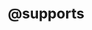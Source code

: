 ---
title: "@supports"
category: css
keywords: "feature queries"
last_test_date: "2020-05-25"
test_url: "/tests/css-at-supports.html"
test_results_url: "https://app.emailonacid.com/app/acidtest/No78GouZXTsxEZCD6z4Hn2frAvg3tHBw1SRAP8SwPKsZ5/list"
stats: {
    apple-mail: {
        macos: {
            "13":"y"
        },
        ios: {
            "13":"y"
        }
    },
    gmail: {
        desktop-webmail: {
            "2020-05":"n"
        },
        ios: {
            "2020-05":"n"
        },
        android: {
            "2020-05":"n"
        },
        mobile-webmail: {
            "2020-05":"n"
        }
    },
    orange: {
        desktop-webmail: {
            "2020-05":"y",
            "2021-03":"y"
        },
        ios: {
            "2020-05":"y"
        },
        android: {
            "2020-05":"y"
        }
    },
    outlook: {
        windows: {
            "2003":"n",
            "2007":"n",
            "2010":"n",
            "2013":"n",
            "2016":"n",
            "2019":"n"
        },
        windows-10-mail: {
            "2020-05":"n"
        },
        macos: {
            "2011":"y",
            "2016":"y"
        },
        outlook-com: {
            "2020-05":"n"
        },
        ios: {
            "2020-05":"n"
        },
        android: {
            "2020-05":"n"
        }
    },
    samsung-email: {
        android: {
            "6.0":"y"
        }
    },
    sfr: {
        desktop-webmail: {
            "2020-05":"y"
        },
        ios: {
            "2020-05":"n"
        },
        android: {
            "2020-05":"n"
        }
    },
    thunderbird: {
        macos: {
            "68.7":"y",
            "78.5":"n"
        }
    },
    aol: {
        desktop-webmail: {
            "2020-05":"y #1"
        },
        ios: {
            "2020-05":"y #1"
        },
        android: {
            "2020-05":"y #1"
        }
    },
    yahoo: {
        desktop-webmail: {
            "2020-05":"y #1"
        },
        ios: {
            "2020-05":"y #1"
        },
        android: {
            "2020-05":"y #1"
        }
    },
    protonmail: {
        desktop-webmail: {
            "2020-05":"n"
        },
        ios: {
            "2020-05":"n"
        },
        android: {
            "2020-05":"y"
        }
    },
    hey: {
        desktop-webmail: {
            "2020-06":"y"
        }
    },
    mail-ru: {
        desktop-webmail: {
            "2020-10":"n"
        }
    }
}
notes_by_num: {
    "1": "Properties not supported by the client are replaced by `_filtered_a` inside the parenthesis."
}
links: {
    "Can I use: @supports":"https://caniuse.com/#feat=css-featurequeries",
    "MDN: @supports":"https://developer.mozilla.org/en-US/docs/Web/CSS/@supports"
}
---